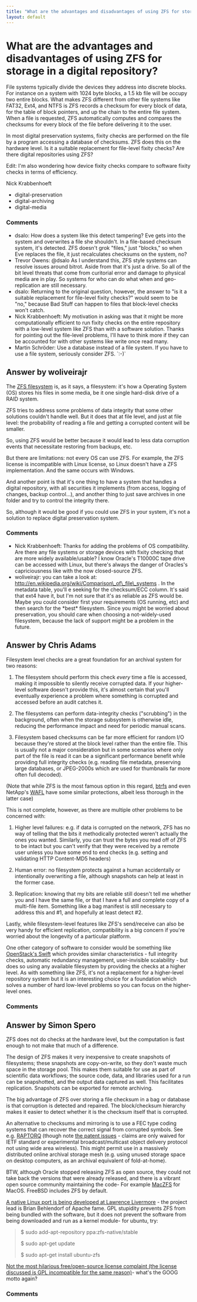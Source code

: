```yaml
---
title: "What are the advantages and disadvantages of using ZFS for storage in a digital repository?"
layout: default
---
```

What are the advantages and disadvantages of using ZFS for storage in a digital repository?
=====================
File systems typically divide the devices they address into discrete
blocks. For instance on a system with 1024 byte blocks, a 1.5 kb file
will be occupy two entire blocks. What makes ZFS different from other
file systems like FAT32, Ext4, and NTFS is ZFS records a checksum for
every block of data, for the table of block pointers, and up the chain
to the entire file system. When a file is requested, ZFS automatically
computes and compares the checksums for every block of the file before
delivering it to the user.

In most digital preservation systems, fixity checks are performed on the
file by a program accessing a database of checksums. ZFS does this on
the hardware level. Is it a suitable replacement for file-level fixity
checks? Are there digital repositories using ZFS?

Edit: I'm also wondering how device fixity checks compare to software
fixity checks in terms of efficiency.

Nick Krabbenhoeft

<ul class="tags"><li class="tag">digital-preservation</li><li class="tag">digital-archiving</li><li class="tag">digital-media</li></ul>

### Comments ###
* dsalo: How does a system like this detect tampering? Eve gets into the system
and overwrites a file she shouldn't. In a file-based checksum system,
it's detected. ZFS doesn't grok "files," just "blocks," so when Eve
replaces the file, it just recalculates checksums on the system, no?
* Trevor Owens: @dsalo As I understand this, ZFS style systems can resolve issues around
bitrot. Aside from that it's just a drive. So all of the bit level
threats that come from curitorial error and damage to physical media are
in play. So systems for who can do what when and geo-replication are
still necessary.
* dsalo: Returning to the original question, however, the answer to "is it a
suitable replacement for file-level fixity checks?" would seem to be
"no," because Bad Stuff can happen to files that block-level checks
won't catch.
* Nick Krabbenhoeft: My motivation in asking was that it might be more computationally
efficient to run fixity checks on the entire repository with a low-level
system like ZFS than with a software solution. Thanks for pointing out
the file-level problems, I'll have to think more if they can be
accounted for with other systems like write once read many.
* Martin Schröder: Use a database instead of a file system. If you have to use a file
system, seriously consider ZFS. \`:-)\`


Answer by woliveirajr
----------------
The [ZFS filesystem](http://en.wikipedia.org/wiki/ZFS) is, as it says, a
filesystem: it's how a Operating System (OS) stores his files in some
media, be it one single hard-disk drive of a RAID system.

ZFS tries to address some problems of data integrity that some other
solutions couldn't handle well. But it does that at file level, and just
at file level: the probability of reading a file and getting a corrupted
content will be smaller.

So, using ZFS would be better because it would lead to less data
corruption events that necessitate restoring from backups, etc.

But there are limitations: not every OS can use ZFS. For example, the
ZFS license is incompatible with Linux license, so Linux doesn't have a
ZFS implementation. And the same occurs with Windows.

And another point is that it's one thing to have a system that handles a
digital repository, with all securities it implements (from access,
logging of changes, backup control...), and another thing to just save
archives in one folder and try to control the integrity there.

So, although it would be good if you could use ZFS in your system, it's
not a solution to replace digital preservation system.

### Comments ###
* Nick Krabbenhoeft: Thanks for adding the problems of OS compatibility. Are there any file
systems or storage devices with fixity checking that are more widely
available/usable? I know Oracle's T10000C tape drive can be accessed
with Linux, but there's always the danger of Oracles's capriciousness
like with the now closed-source ZFS.
* woliveirajr: you can take a look at:
http://en.wikipedia.org/wiki/Comparison\_of\_file\_systems . In the
metadata table, you'll e seeking for the checksum/ECC column. It's said
that ext4 have it, but I'm not sure that it's as reliable as ZFS would
be. Maybe you could consider first your requirements (OS running, etc)
and then search for the \*best\* filesystem. Since you might be worried
about preservation, you should care when choosing a not-widely-used
filesystem, because the lack of support might be a problem in the
future.

Answer by Chris Adams
----------------
Filesystem level checks are a great foundation for an archival system
for two reasons:

1.  The filesystem should perform this check *every* time a file is
    accessed, making it impossible to silently receive corrupted data.
    If your higher-level software doesn't provide this, it's almost
    certain that you'll eventually experience a problem where something
    is corrupted and accessed before an audit catches it.

2.  The filesystems can perform data-integrity checks ("scrubbing") in
    the background, often when the storage subsystem is otherwise idle,
    reducing the performance impact and need for periodic manual scans.

3.  Filesystem based checksums can be far more efficient for random I/O
    because they're stored at the block level rather than the entire
    file. This is usually not a major consideration but in some
    scenarios where only part of the file is read it can be a
    significant performance benefit while providing full integrity
    checks (e.g. reading file metadata, preserving large databases, or
    JPEG-2000s which are used for thumbnails far more often full
    decoded).

(Note that while ZFS is the most famous option in this regard,
[btrfs](http://en.wikipedia.org/wiki/Btrfs) and even NetApp's
[WAFL](http://en.wikipedia.org/wiki/Write_Anywhere_File_Layout) have
some similar protections, albeit less thorough in the latter case)

This is not complete, however, as there are multiple other problems to
be concerned with:

1.  Higher level failures: e.g. if data is corrupted on the network, ZFS
    has no way of telling that the bits it methodically protected
    weren't actually the ones you wanted. Similarly, you can trust the
    bytes you read off of ZFS to be intact but you can't verify that
    they were received by a remote user unless you have some end to end
    checks (e.g. setting and validating HTTP Content-MD5 headers)

2.  Human error: no filesystem protects against a human accidentally or
    intentionally overwriting a file, although snapshots can help at
    least in the former case.

3.  Replication: knowing that my bits are reliable still doesn't tell me
    whether you and I have the same file, or that I have a full and
    complete copy of a multi-file item. Something like a bag manifest is
    still necessary to address this and \#1, and hopefully at least
    detect \#2.

Lastly, while filesystem-level features like ZFS's send/receive can also
be very handy for efficient replication, compatibility is a big concern
if you're worried about the longevity of a particular platform.

One other category of software to consider would be something like
[OpenStack's Swift](http://swift.openstack.org/) which provides similar
characteristics - full integrity checks, automatic redundancy
management, user-invisible scalability - but does so using any available
filesystem by providing the checks at a higher level. As with something
like ZFS, it's not a replacement for a higher-level repository system
but it is an interesting choice for a foundation which solves a number
of hard low-level problems so you can focus on the higher-level ones.

### Comments ###

Answer by Simon Spero
----------------
ZFS does not do checks at the hardware level, but the computation is
fast enough to not make that much of a difference.

The design of ZFS makes it very inexpensive to create snapshots of
filesystems; these snapshots are copy-on-write, so they don't waste much
space in the storage pool. This makes them suitable for use as part of
scientific data workflows; the source code, data, and libraries used for
a run can be snapshotted, and the output data captured as well. This
facilitates replication. Snapshots can be exported for remote archiving.

The big advantage of ZFS over storing a file checksum in a bag or
database is that corruption is detected and repaired. The block/checksum
hierarchy makes it easier to detect whether it is the checksum itself
that is corrupted.

An alternative to checksums and mirroring is to use a FEC type coding
systems that can recover the correct signal from corrupted symbols. See
e.g. [RAPTORQ](http://tools.ietf.org/html/rfc6330) (though note [the
patent issues](http://datatracker.ietf.org/ipr/1292/) - claims are only
waived for IETF standard or experimental broadcast/multicast object
delivery protocol not using wide area wireless). This might permit use
in a massively distributed online archival storage mesh (e.g. using
unused storage space on desktop computers, as an archival equivalent of
fold-at-home).

BTW, although Oracle stopped releasing ZFS as open source, they could
not take back the versions that were already released, and there is a
vibrant open source community maintaining the code- For example
[MacZFS](http://code.google.com/p/maczfs/) for MacOS. FreeBSD includes
ZFS by default.

[A native Linux port is being developed at Lawrence
Livermore](https://github.com/zfsonlinux/) - the project lead is Brian
Behlendorf of Apache fame. GPL stupidity prevents ZFS from being bundled
with the software, but it does not prevent the software from being
downloaded and run as a kernel module- for ubuntu, try:

> \$ sudo add-apt-repository ppa:zfs-native/stable
>
> \$ sudo apt-get update
>
> \$ sudo apt-get install ubuntu-zfs

[Not the most hilarious free/open-source license complaint (the license
discussed is GPL incompatible for the same
reason)](http://wonko.com/post/jsmin-isnt-welcome-on-google-code)-
what's the GOOG motto again?

### Comments ###

